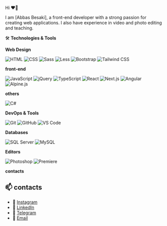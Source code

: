  Hi ❤👋

I am [Abbas Besaki], a front-end developer with a strong passion for creating web applications. I also have experience in video and photo editing and teaching.


🛠️ **Technologies & Tools**


**Web Design**

 ![HTML](https://img.shields.io/badge/HTML-E34F26?style=for-the-badge&logo=html5&logoColor=white) 
 ![CSS](https://img.shields.io/badge/CSS-1572B6?style=for-the-badge&logo=css3&logoColor=white) 
 ![Sass](https://img.shields.io/badge/Sass-CC6699?style=for-the-badge&logo=sass&logoColor=white) 
 ![Less](https://img.shields.io/badge/Less-1D365D?style=for-the-badge&logo=less&logoColor=white)
 ![Bootstrap](https://img.shields.io/badge/Bootstrap-7952B3?style=for-the-badge&logo=bootstrap&logoColor=white) 
 ![Tailwind CSS](https://img.shields.io/badge/Tailwind_CSS-38B2AC?style=for-the-badge&logo=tailwind-css&logoColor=white) 
 

 **front-end**
 
 ![JavaScript](https://img.shields.io/badge/JavaScript-F7DF1E?style=for-the-badge&logo=javascript&logoColor=black) 
 ![jQuery](https://img.shields.io/badge/jQuery-0769AD?style=for-the-badge&logo=jquery&logoColor=white) 
 ![TypeScript](https://img.shields.io/badge/TypeScript-3178C6?style=for-the-badge&logo=typescript&logoColor=white) 
 ![React](https://img.shields.io/badge/React-61DAFB?style=for-the-badge&logo=react&logoColor=black) 
 ![Next.js](https://img.shields.io/badge/Next.js-000000?style=for-the-badge&logo=next.js&logoColor=white) 
 ![Angular](https://img.shields.io/badge/Angular-DD0031?style=for-the-badge&logo=angular&logoColor=white) 
 ![Alpine.js](https://img.shields.io/badge/Alpine.js-8BC0D0?style=for-the-badge&logo=alpine.js&logoColor=black) 
 

 **others**
 
 ![C#](https://img.shields.io/badge/C%23-239120?style=for-the-badge&logo=c-sharp&logoColor=white) 
 

 **DevOps & Tools**
 
 ![Git](https://img.shields.io/badge/Git-F05032?style=for-the-badge&logo=git&logoColor=white)
 ![GitHub](https://img.shields.io/badge/GitHub-181717?style=for-the-badge&logo=github&logoColor=white) 
 ![VS Code](https://img.shields.io/badge/VS_Code-007ACC?style=for-the-badge&logo=visual-studio-code&logoColor=white)
 

**Databases**

 ![SQL Server](https://img.shields.io/badge/SQL_Server-CC2927?style=for-the-badge&logo=microsoft-sql-server&logoColor=white)
 ![MySQL](https://img.shields.io/badge/MySQL-4479A1?style=for-the-badge&logo=mysql&logoColor=white)


 **Editors**
 
 ![Photoshop](https://img.shields.io/badge/Photoshop-31A8FF?style=for-the-badge&logo=adobe-photoshop&logoColor=white) 
 ![Premiere](https://img.shields.io/badge/Premiere-9999FF?style=for-the-badge&logo=adobe-premiere-pro&logoColor=white) 

 **contacts**

 ## 📫 contacts

- 📸 [Instagram](https://instagram.com/yourusername)
- 🔗 [LinkedIn](https://linkedin.com/in/yourusername)
- 📨 [Telegram](https://t.me/yourusername)
- 📧 [Email](mailto:youremail@example.com)
 

